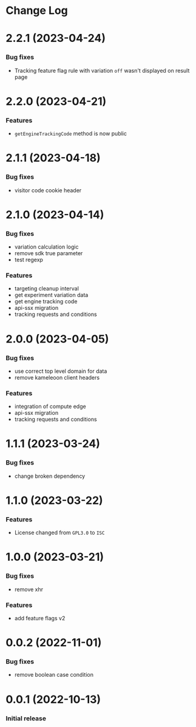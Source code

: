 # Change Log

# 2.2.1 (2023-04-24)


### Bug fixes

* Tracking feature flag rule with variation `off` wasn't displayed on result page

# 2.2.0 (2023-04-21)


### Features

* `getEngineTrackingCode` method is now public

# 2.1.1 (2023-04-18)


### Bug fixes

* visitor code cookie header

# 2.1.0 (2023-04-14)


### Bug fixes

* variation calculation logic 
* remove sdk true parameter 
* test regexp 

### Features

* targeting cleanup interval 
* get experiment variation data 
* get engine tracking code 
* api-ssx migration 
* tracking requests and conditions 

# 2.0.0 (2023-04-05)


### Bug fixes

* use correct top level domain for data 
* remove kameleoon client headers 

### Features

* integration of compute edge 
* api-ssx migration
* tracking requests and conditions 

# 1.1.1 (2023-03-24)


### Bug fixes

* change broken dependency 

# 1.1.0 (2023-03-22)


### Features 

- License changed from `GPL3.0` to `ISC`

# 1.0.0 (2023-03-21)


### Bug fixes

* remove xhr 

### Features

* add feature flags v2

# 0.0.2 (2022-11-01)


### Bug fixes

* remove boolean case condition 

# 0.0.1 (2022-10-13)

### Initial release

